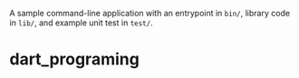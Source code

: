 A sample command-line application with an entrypoint in `bin/`, library code
in `lib/`, and example unit test in `test/`.
# dart_programing
